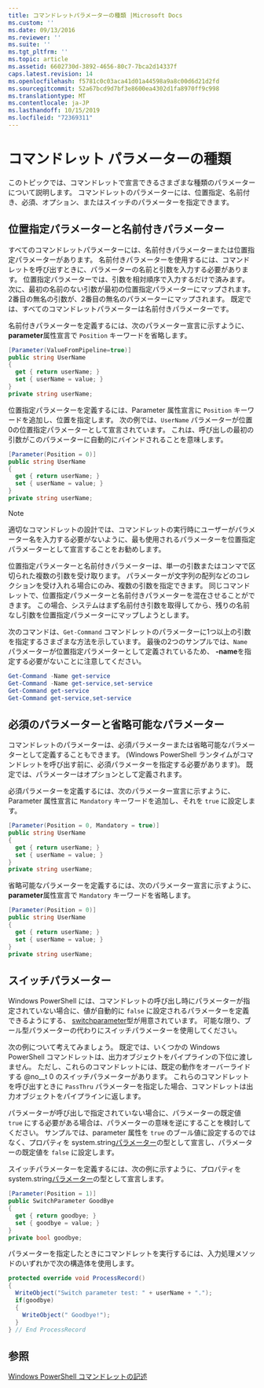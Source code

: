 ```yaml
---
title: コマンドレットパラメーターの種類 |Microsoft Docs
ms.custom: ''
ms.date: 09/13/2016
ms.reviewer: ''
ms.suite: ''
ms.tgt_pltfrm: ''
ms.topic: article
ms.assetid: 6602730d-3892-4656-80c7-7bca2d14337f
caps.latest.revision: 14
ms.openlocfilehash: f5781c0c03aca41d01a44598a9a8c00d6d21d2fd
ms.sourcegitcommit: 52a67bcd9d7bf3e8600ea4302d1fa8970ff9c998
ms.translationtype: MT
ms.contentlocale: ja-JP
ms.lasthandoff: 10/15/2019
ms.locfileid: "72369311"
---
```

# <a name="types-of-cmdlet-parameters"></a>コマンドレット パラメーターの種類

このトピックでは、コマンドレットで宣言できるさまざまな種類のパラメーターについて説明します。 コマンドレットのパラメーターには、位置指定、名前付き、必須、オプション、またはスイッチのパラメーターを指定できます。

## <a name="positional-and-named-parameters"></a>位置指定パラメーターと名前付きパラメーター

すべてのコマンドレットパラメーターには、名前付きパラメーターまたは位置指定パラメーターがあります。 名前付きパラメーターを使用するには、コマンドレットを呼び出すときに、パラメーターの名前と引数を入力する必要があります。 位置指定パラメーターでは、引数を相対順序で入力するだけで済みます。 次に、最初の名前のない引数が最初の位置指定パラメーターにマップされます。 2番目の無名の引数が、2番目の無名のパラメーターにマップされます。 既定では、すべてのコマンドレットパラメーターは名前付きパラメーターです。

名前付きパラメーターを定義するには、次のパラメーター宣言に示すように、 **parameter**属性宣言で `Position` キーワードを省略します。

```csharp
[Parameter(ValueFromPipeline=true)]
public string UserName
{
  get { return userName; }
  set { userName = value; }
}
private string userName;
```

位置指定パラメーターを定義するには、Parameter 属性宣言に `Position` キーワードを追加し、位置を指定します。 次の例では、`UserName` パラメーターが位置0の位置指定パラメーターとして宣言されています。 これは、呼び出しの最初の引数がこのパラメーターに自動的にバインドされることを意味します。

```csharp
[Parameter(Position = 0)]
public string UserName
{
  get { return userName; }
  set { userName = value; }
}
private string userName;
```

> [!NOTE]
> 適切なコマンドレットの設計では、コマンドレットの実行時にユーザーがパラメーター名を入力する必要がないように、最も使用されるパラメーターを位置指定パラメーターとして宣言することをお勧めします。

位置指定パラメーターと名前付きパラメーターは、単一の引数またはコンマで区切られた複数の引数を受け取ります。 パラメーターが文字列の配列などのコレクションを受け入れる場合にのみ、複数の引数を指定できます。 同じコマンドレットで、位置指定パラメーターと名前付きパラメーターを混在させることができます。 この場合、システムはまず名前付き引数を取得してから、残りの名前なし引数を位置指定パラメーターにマップしようとします。

次のコマンドは、`Get-Command` コマンドレットのパラメーターに1つ以上の引数を指定するさまざまな方法を示しています。 最後の2つのサンプルでは、`Name` パラメーターが位置指定パラメーターとして定義されているため、 **-name**を指定する必要がないことに注意してください。

```powershell
Get-Command -Name get-service
Get-Command -Name get-service,set-service
Get-Command get-service
Get-Command get-service,set-service
```

## <a name="mandatory-and-optional-parameters"></a>必須のパラメーターと省略可能なパラメーター

コマンドレットのパラメーターは、必須パラメーターまたは省略可能なパラメーターとして定義することもできます。 (Windows PowerShell ランタイムがコマンドレットを呼び出す前に、必須パラメーターを指定する必要があります)。 既定では、パラメーターはオプションとして定義されます。

必須パラメーターを定義するには、次のパラメーター宣言に示すように、Parameter 属性宣言に `Mandatory` キーワードを追加し、それを `true` に設定します。

```csharp
[Parameter(Position = 0, Mandatory = true)]
public string UserName
{
  get { return userName; }
  set { userName = value; }
}
private string userName;
```

省略可能なパラメーターを定義するには、次のパラメーター宣言に示すように、 **parameter**属性宣言で `Mandatory` キーワードを省略します。

```csharp
[Parameter(Position = 0)]
public string UserName
{
  get { return userName; }
  set { userName = value; }
}
private string userName;
```

## <a name="switch-parameters"></a>スイッチパラメーター

Windows PowerShell には、コマンドレットの呼び出し時にパラメーターが指定されていない場合に、値が自動的に `false` に設定されるパラメーターを定義できるようにする、 [switchparameter](/dotnet/api/System.Management.Automation.SwitchParameter)型が用意されています。 可能な限り、ブール型パラメーターの代わりにスイッチパラメーターを使用してください。

次の例について考えてみましょう。 既定では、いくつかの Windows PowerShell コマンドレットは、出力オブジェクトをパイプラインの下位に渡しません。 ただし、これらのコマンドレットには、既定の動作をオーバーライドする @no__t 0 のスイッチパラメーターがあります。 これらのコマンドレットを呼び出すときに `PassThru` パラメーターを指定した場合、コマンドレットは出力オブジェクトをパイプラインに返します。

パラメーターが呼び出しで指定されていない場合に、パラメーターの既定値 `true` にする必要がある場合は、パラメーターの意味を逆にすることを検討してください。 サンプルでは、parameter 属性を `true` のブール値に設定するのではなく、プロパティを system.string[パラメーター](/dotnet/api/System.Management.Automation.SwitchParameter)の型として宣言し、パラメーターの既定値を `false` に設定します。

スイッチパラメーターを定義するには、次の例に示すように、プロパティを system.string[パラメーター](/dotnet/api/System.Management.Automation.SwitchParameter)の型として宣言します。

```csharp
[Parameter(Position = 1)]
public SwitchParameter GoodBye
{
  get { return goodbye; }
  set { goodbye = value; }
}
private bool goodbye;
```

パラメーターを指定したときにコマンドレットを実行するには、入力処理メソッドのいずれかで次の構造体を使用します。

```csharp
protected override void ProcessRecord()
{
  WriteObject("Switch parameter test: " + userName + ".");
  if(goodbye)
  {
    WriteObject(" Goodbye!");
  }
} // End ProcessRecord
```

## <a name="see-also"></a>参照

[Windows PowerShell コマンドレットの記述](./writing-a-windows-powershell-cmdlet.md)
